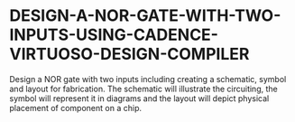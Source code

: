 # DESIGN-A-NOR-GATE-WITH-TWO-INPUTS-USING-CADENCE-VIRTUOSO-DESIGN-COMPILER
Design a NOR gate with two inputs including creating a schematic, symbol and layout for fabrication. The schematic will illustrate the circuiting, the symbol will represent it in diagrams and the layout will depict physical placement of component on a chip.
